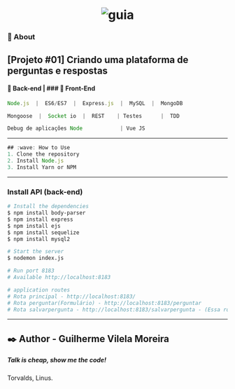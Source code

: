 <h1 align="center">
    <img src="https://i.ibb.co/Gp69wN5/guia.png" alt="guia" border="0">
</h1>

### :scroll: About

 [Projeto #01] Criando uma plataforma de perguntas e respostas
---
#### :japanese_ogre: Back-end | ### :nail_care: Front-End
```javascript
Node.js  |  ES6/ES7  |  Express.js  |  MySQL  |  MongoDB

Mongoose  |  Socket io  |  REST    | Testes      |  TDD

Debug de aplicações Node            | Vue JS
```
---
```javascript
## :wave: How to Use
1. Clone the repository
2. Install Node.js
3. Install Yarn or NPM
```
---
### Install API (back-end)
```bash
# Install the dependencies
$ npm install body-parser
$ npm install express
$ npm install ejs
$ npm install sequelize
$ npm install mysql2

# Start the server
$ nodemon index.js

# Run port 8183
# Available http://localhost:8183

# application routes
# Rota principal - http://localhost:8183/
# Rota perguntar(Formulário) - http://localhost:8183/perguntar
# Rota salvarpergunta - http://localhost:8183/salvarpergunta - (Essa rota só será redirecionada, após o envio do formulário da Rota acima)

```
---
## :black_nib: Author - Guilherme Vilela Moreira

##### Talk is cheap, show me the code!
Torvalds, Linus.
